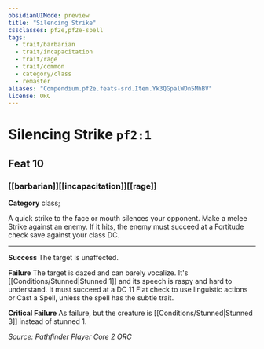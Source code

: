 ```yaml
---
obsidianUIMode: preview
title: "Silencing Strike"
cssclasses: pf2e,pf2e-spell
tags:
  - trait/barbarian
  - trait/incapacitation
  - trait/rage
  - trait/common
  - category/class
  - remaster
aliases: "Compendium.pf2e.feats-srd.Item.Yk3QGpalWDn5MhBV"
license: ORC
---
```

# Silencing Strike `pf2:1`
## Feat 10
### [[barbarian]][[incapacitation]][[rage]]

**Category** class; 




A quick strike to the face or mouth silences your opponent. Make a melee Strike against an enemy. If it hits, the enemy must succeed at a Fortitude check save against your class DC.

* * *

**Success** The target is unaffected.

**Failure** The target is dazed and can barely vocalize. It's [[Conditions/Stunned|Stunned 1]] and its speech is raspy and hard to understand. It must succeed at a DC 11 Flat check to use linguistic actions or Cast a Spell, unless the spell has the subtle trait.

**Critical Failure** As failure, but the creature is [[Conditions/Stunned|Stunned 3]] instead of stunned 1.

*Source: Pathfinder Player Core 2*
*ORC*